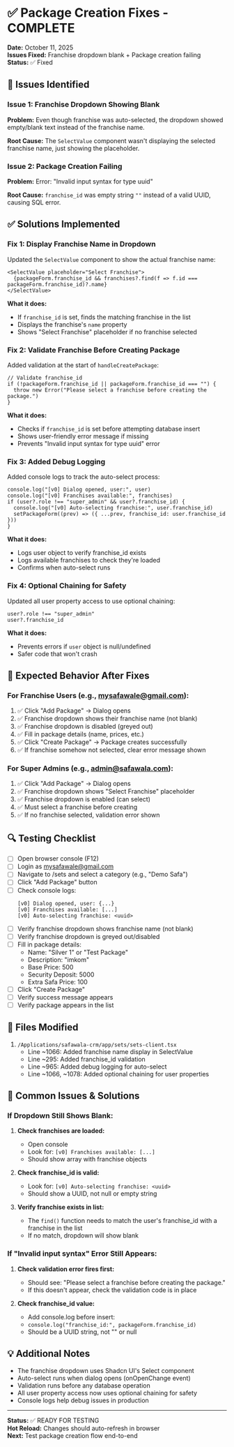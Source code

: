 # ✅ Package Creation Fixes - COMPLETE

**Date:** October 11, 2025  
**Issues Fixed:** Franchise dropdown blank + Package creation failing  
**Status:** ✅ Fixed

## 🐛 Issues Identified

### Issue 1: Franchise Dropdown Showing Blank
**Problem:** Even though franchise was auto-selected, the dropdown showed empty/blank text instead of the franchise name.

**Root Cause:** The `SelectValue` component wasn't displaying the selected franchise name, just showing the placeholder.

### Issue 2: Package Creation Failing
**Problem:** Error: "Invalid input syntax for type uuid"

**Root Cause:** `franchise_id` was empty string `""` instead of a valid UUID, causing SQL error.

## ✅ Solutions Implemented

### Fix 1: Display Franchise Name in Dropdown
Updated the `SelectValue` component to show the actual franchise name:

```tsx
<SelectValue placeholder="Select Franchise">
  {packageForm.franchise_id && franchises?.find(f => f.id === packageForm.franchise_id)?.name}
</SelectValue>
```

**What it does:**
- If `franchise_id` is set, finds the matching franchise in the list
- Displays the franchise's `name` property
- Shows "Select Franchise" placeholder if no franchise selected

### Fix 2: Validate Franchise Before Creating Package
Added validation at the start of `handleCreatePackage`:

```tsx
// Validate franchise_id
if (!packageForm.franchise_id || packageForm.franchise_id === "") {
  throw new Error("Please select a franchise before creating the package.")
}
```

**What it does:**
- Checks if `franchise_id` is set before attempting database insert
- Shows user-friendly error message if missing
- Prevents "Invalid input syntax for type uuid" error

### Fix 3: Added Debug Logging
Added console logs to track the auto-select process:

```tsx
console.log("[v0] Dialog opened, user:", user)
console.log("[v0] Franchises available:", franchises)
if (user?.role !== "super_admin" && user?.franchise_id) {
  console.log("[v0] Auto-selecting franchise:", user.franchise_id)
  setPackageForm((prev) => ({ ...prev, franchise_id: user.franchise_id }))
}
```

**What it does:**
- Logs user object to verify franchise_id exists
- Logs available franchises to check they're loaded
- Confirms when auto-select runs

### Fix 4: Optional Chaining for Safety
Updated all user property access to use optional chaining:

```tsx
user?.role !== "super_admin"
user?.franchise_id
```

**What it does:**
- Prevents errors if `user` object is null/undefined
- Safer code that won't crash

## 🎯 Expected Behavior After Fixes

### For Franchise Users (e.g., mysafawale@gmail.com):
1. ✅ Click "Add Package" → Dialog opens
2. ✅ Franchise dropdown shows their franchise name (not blank)
3. ✅ Franchise dropdown is disabled (greyed out)
4. ✅ Fill in package details (name, prices, etc.)
5. ✅ Click "Create Package" → Package creates successfully
6. ✅ If franchise somehow not selected, clear error message shown

### For Super Admins (e.g., admin@safawala.com):
1. ✅ Click "Add Package" → Dialog opens
2. ✅ Franchise dropdown shows "Select Franchise" placeholder
3. ✅ Franchise dropdown is enabled (can select)
4. ✅ Must select a franchise before creating
5. ✅ If no franchise selected, validation error shown

## 🔍 Testing Checklist

- [ ] Open browser console (F12)
- [ ] Login as mysafawale@gmail.com
- [ ] Navigate to /sets and select a category (e.g., "Demo Safa")
- [ ] Click "Add Package" button
- [ ] Check console logs:
  ```
  [v0] Dialog opened, user: {...}
  [v0] Franchises available: [...]
  [v0] Auto-selecting franchise: <uuid>
  ```
- [ ] Verify franchise dropdown shows franchise name (not blank)
- [ ] Verify franchise dropdown is greyed out/disabled
- [ ] Fill in package details:
  - Name: "Silver 1" or "Test Package"
  - Description: "imkom"
  - Base Price: 500
  - Security Deposit: 5000
  - Extra Safa Price: 100
- [ ] Click "Create Package"
- [ ] Verify success message appears
- [ ] Verify package appears in the list

## 📝 Files Modified

1. `/Applications/safawala-crm/app/sets/sets-client.tsx`
   - Line ~1066: Added franchise name display in SelectValue
   - Line ~295: Added franchise_id validation
   - Line ~965: Added debug logging for auto-select
   - Line ~1066, ~1078: Added optional chaining for user properties

## 🚨 Common Issues & Solutions

### If Dropdown Still Shows Blank:
1. **Check franchises are loaded:**
   - Open console
   - Look for: `[v0] Franchises available: [...]`
   - Should show array with franchise objects

2. **Check franchise_id is valid:**
   - Look for: `[v0] Auto-selecting franchise: <uuid>`
   - Should show a UUID, not null or empty string

3. **Verify franchise exists in list:**
   - The `find()` function needs to match the user's franchise_id with a franchise in the list
   - If no match, dropdown will show blank

### If "Invalid input syntax" Error Still Appears:
1. **Check validation error fires first:**
   - Should see: "Please select a franchise before creating the package."
   - If this doesn't appear, check the validation code is in place

2. **Check franchise_id value:**
   - Add console.log before insert:
   - `console.log("franchise_id:", packageForm.franchise_id)`
   - Should be a UUID string, not "" or null

## 💡 Additional Notes

- The franchise dropdown uses Shadcn UI's Select component
- Auto-select runs when dialog opens (onOpenChange event)
- Validation runs before any database operation
- All user property access now uses optional chaining for safety
- Console logs help debug issues in production

---

**Status:** ✅ READY FOR TESTING  
**Hot Reload:** Changes should auto-refresh in browser  
**Next:** Test package creation flow end-to-end
